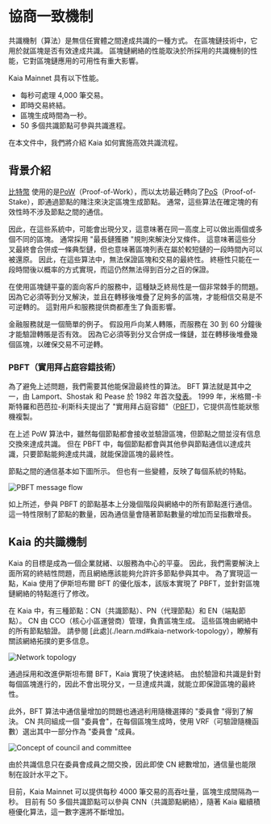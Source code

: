 # 協商一致機制

共識機制（算法）是無信任實體之間達成共識的一種方式。 在區塊鏈技術中，它用於就區塊是否有效達成共識。 區塊鏈網絡的性能取決於所採用的共識機制的性能，它對區塊鏈應用的可用性有重大影響。

Kaia Mainnet 具有以下性能。

- 每秒可處理 4,000 筆交易。
- 即時交易終結。
- 區塊生成時間為一秒。
- 50 多個共識節點可參與共識進程。

在本文件中，我們將介紹 Kaia 如何實施高效共識流程。

## 背景介紹<a id="background"></a>

[比特幣](https://en.wikipedia.org/wiki/Bitcoin) 使用的是[PoW](https://en.wikipedia.org/wiki/Proof_of_work)（Proof-of-Work），而以太坊最近轉向了[PoS](https://en.wikipedia.org/wiki/Proof_of_stake)（Proof-of-Stake），即通過節點的賭注來決定區塊生成節點。 通常，這些算法在確定塊的有效性時不涉及節點之間的通信。

因此，在這些系統中，可能會出現分叉，這意味著在同一高度上可以做出兩個或多個不同的區塊。 通常採用 "最長鏈獲勝 "規則來解決分叉條件。 這意味著這些分叉最終會合併成一條典型鏈，但也意味著區塊列表在屬於較短鏈的一段時間內可以被還原。 因此，在這些算法中，無法保證區塊和交易的最終性。 終極性只能在一段時間後以概率的方式實現，而這仍然無法得到百分之百的保證。

在使用區塊鏈平臺的面向客戶的服務中，這種缺乏終局性是一個非常棘手的問題。 因為它必須等到分叉解決，並且在轉移後堆疊了足夠多的區塊，才能相信交易是不可逆轉的。 這對用戶和服務提供商都產生了負面影響。

金融服務就是一個簡單的例子。 假設用戶向某人轉賬，而服務在 30 到 60 分鐘後才能驗證轉賬是否有效。 因為它必須等到分叉合併成一條鏈，並在轉移後堆疊幾個區塊，以確保交易不可逆轉。

### PBFT（實用拜占庭容錯技術） <a id="pbft-practical-byzantine-fault-tolerance"></a>

為了避免上述問題，我們需要其他能保證最終性的算法。 BFT 算法就是其中之一，由 Lamport、Shostak 和 Pease 於 1982 年首次[發表](https://dl.acm.org/citation.cfm?doid=357172.357176)。 1999 年，米格爾-卡斯特羅和芭芭拉-利斯科夫提出了 "實用拜占庭容錯"（[PBFT](http://www.pmg.csail.mit.edu/papers/bft-tocs.pdf))，它提供高性能狀態機複製。

在上述 PoW 算法中，雖然每個節點都會接收並驗證區塊，但節點之間並沒有信息交換來達成共識。 但在 PBFT 中，每個節點都會與其他參與節點通信以達成共識，只要節點能夠達成共識，就能保證區塊的最終性。

節點之間的通信基本如下圖所示。 但也有一些變體，反映了每個系統的特點。

![PBFT message flow](/img/learn/pbft.png)

如上所述，參與 PBFT 的節點基本上分幾個階段與網絡中的所有節點進行通信。 這一特性限制了節點的數量，因為通信量會隨著節點數量的增加而呈指數增長。

## Kaia 的共識機制<a id="consensus-mechanism-in-kaia"></a>

Kaia 的目標是成為一個企業就緒、以服務為中心的平臺。 因此，我們需要解決上面所寫的終結性問題，而且網絡應該能夠允許許多節點參與其中。 為了實現這一點，Kaia 使用了伊斯坦布爾 BFT 的優化版本，該版本實現了 PBFT，並針對區塊鏈網絡的特點進行了修改。

在 Kaia 中，有三種節點：CN（共識節點）、PN（代理節點）和 EN（端點節點）。 CN 由 CCO（核心小區運營商）管理，負責區塊生成。 這些區塊由網絡中的所有節點驗證。 請參閱 [此處](./learn.md#kaia-network-topology），瞭解有關該網絡拓撲的更多信息。

![Network topology](/img/learn/klaytn_network_node.png)

通過採用和改進伊斯坦布爾 BFT，Kaia 實現了快速終結。 由於驗證和共識是針對每個區塊進行的，因此不會出現分叉，一旦達成共識，就能立即保證區塊的最終性。

此外，BFT 算法中通信量增加的問題也通過利用隨機選擇的 "委員會 "得到了解決。 CN 共同組成一個 "委員會"，在每個區塊生成時，使用 VRF（可驗證隨機函數）選出其中一部分作為 "委員會 "成員。

![Concept of council and committee](/img/learn/council-committee.png)

由於共識信息只在委員會成員之間交換，因此即使 CN 總數增加，通信量也能限制在設計水平之下。

目前，Kaia Mainnet 可以提供每秒 4000 筆交易的高吞吐量，區塊生成間隔為一秒。 目前有 50 多個共識節點可以參與 CNN（共識節點網絡），隨著 Kaia 繼續積極優化算法，這一數字還將不斷增加。
